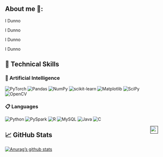 

## About me 🚀:
I Dunno

I Dunno

I Dunno

I Dunno

## 💼 Technical Skills

### 🤖 Artificial Intelligence
![PyTorch](https://img.shields.io/badge/PyTorch-%23EE4C2C.svg?style=flat&logo=PyTorch&logoColor=white)
![Pandas](https://img.shields.io/badge/Pandas-%23150458.svg?style=flat&logo=pandas&logoColor=white)
![NumPy](https://img.shields.io/badge/NumPy-%23013243.svg?style=flat&logo=numpy&logoColor=white)
![scikit-learn](https://img.shields.io/badge/Scikit--learn-%23F7931E.svg?style=flat&logo=scikit-learn&logoColor=white)
![Matplotlib](https://img.shields.io/badge/Matplotlib-%23ffffff.svg?style=flat&logo=matplotlib&logoColor=black)
![SciPy](https://img.shields.io/badge/SciPy-%230C55A5.svg?style=flat&logo=scipy&logoColor=%white)
![OpenCV](https://img.shields.io/badge/OpenCV-%23white.svg?style=flat&logo=opencv&logoColor=white)

### 📋 Languages
![Python](https://img.shields.io/badge/Python-3670A0?style=flat&logo=python&logoColor=ffdd54)
![PySpark](https://img.shields.io/badge/PySpark-%23DC322F.svg?style=flat&logo=ApacheSpark&logoColor=white)
![R](https://img.shields.io/badge/R-%23276DC3.svg?style=flat&logo=r&logoColor=white)
![MySQL](https://img.shields.io/badge/MySQL-%2300f.svg?style=flat&logo=mysql&logoColor=white)
![Java](https://img.shields.io/badge/Java-%23ED8B00.svg?style=flat&logo=java&logoColor=white)
![C](https://img.shields.io/badge/C-%2300599C.svg?style=flat&logo=c&logoColor=white)

<a href="">
    <img src="https://visitor-badge.glitch.me/badge?page_id=ZappaRoberto.count_visitors" alt="" title="" align="right" height="25" />
</a>

## 📈 GitHub Stats

[![Anurag’s github stats](https://github-readme-stats.vercel.app/api?username=ZappaRoberto)](https://github.com/ZappaRoberto)
